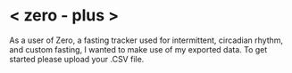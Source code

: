 # < zero - plus >

As a user of Zero, a fasting tracker used for intermittent, circadian rhythm, and custom fasting,
I wanted to make use of my exported data. To get started please upload your .CSV file.
